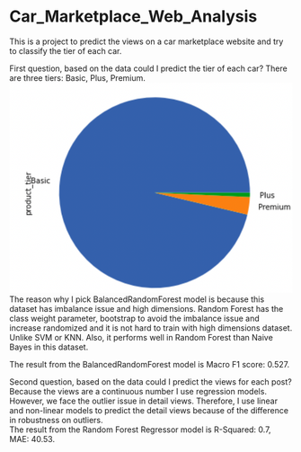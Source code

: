 # Car_Marketplace_Web_Analysis
This is a project to predict the views on a car marketplace website and try to classify the tier of each car. <br />

First question, based on the data could I predict the tier of each car?  There are three tiers: Basic, Plus, Premium.<br />
![This is pie chart of car tier](https://github.com/ChunYu-Lee/Car_Marketplace_Web_Analysis/blob/main/data_distribution_plots/tier_pie_chart.png)
The reason why I pick BalancedRandomForest model is because this dataset has imbalance issue and high dimensions. Random Forest has the class weight parameter, bootstrap to avoid the imbalance issue and increase randomized and it is not hard to train with high dimensions dataset. Unlike SVM or KNN. Also, it performs well in Random Forest than Naive Bayes in this dataset. <br />

The result from the BalancedRandomForest model is Macro F1 score: 0.527. <br />


Second question, based on the data could I predict the views for each post? <br />
Because the views are a continuous number I use regression models. However, we face the outlier issue in detail views. Therefore, I use linear and non-linear models to predict the detail views because of the difference in robustness on outliers. <br />
The result from the Random Forest Regressor model is R-Squared: 0.7, MAE: 40.53.
